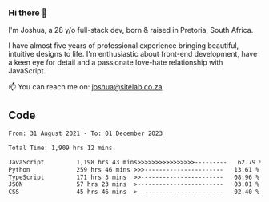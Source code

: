 ### Hi there 👋

I'm Joshua, a 28 y/o full-stack dev, born & raised in Pretoria, South Africa. 

I have almost five years of professional experience bringing beautiful, intuitive designs to life. I'm enthusiastic about front-end development, have a keen eye for detail and a passionate love-hate relationship with JavaScript.

📫 You can reach me on: joshua@sitelab.co.za

## **Code**

<!--START_SECTION:waka-->

```txt
From: 31 August 2021 - To: 01 December 2023

Total Time: 1,909 hrs 12 mins

JavaScript         1,198 hrs 43 mins>>>>>>>>>>>>>>>>---------   62.79 %
Python             259 hrs 46 mins >>>----------------------   13.61 %
TypeScript         171 hrs 3 mins  >>-----------------------   08.96 %
JSON               57 hrs 23 mins  >------------------------   03.01 %
CSS                45 hrs 46 mins  >------------------------   02.40 %
```

<!--END_SECTION:waka-->
